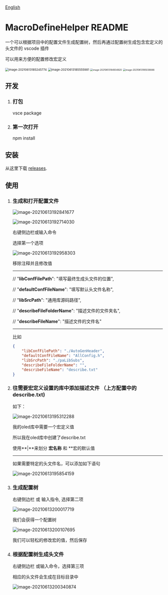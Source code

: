 [English](./README.md)

# MacroDefineHelper README

一个可以根据项目中的配置文件生成配置树，然后再通过配置树生成包含宏定义的头文件的 vscode 插件

可以用来方便的配置修改宏定义

<img src="https://hanbaoaaa.xyz/tuchuang/images/2021/06/13/image-20210613185245774.png" alt="image-20210613185245774" style="zoom:67%;" />

<img src="https://hanbaoaaa.xyz/tuchuang/images/2021/06/13/image-20210613185555981.png" alt="image-20210613185555981" style="zoom: 67%;" />

<img src="https://hanbaoaaa.xyz/tuchuang/images/2021/06/13/image-20210613184934920.png" alt="image-20210613184934920" style="zoom:50%;" />

<img src="https://hanbaoaaa.xyz/tuchuang/images/2021/06/13/image-20210613185038846.png" alt="image-20210613185038846" style="zoom:50%;" />

## 开发

1. ### 打包

   vsce package

2. ### 第一次打开

   npm install

## 安装

从这里下载 [releases](https://github.com/ActivePeter/MacroDefineHelper-vscode/releases/tag/0.0.2).

## 使用

1. ### 生成和打开配置文件

   ![image-20210613192841677](https://hanbaoaaa.xyz/tuchuang/images/2021/06/13/image-20210613192841677.png)

   ![image-20210613192714030](https://hanbaoaaa.xyz/tuchuang/images/2021/06/13/image-20210613192714030.png)

   右键侧边栏或输入命令

   选择第一个选项

   ![image-20210613192958303](https://hanbaoaaa.xyz/tuchuang/images/2021/06/13/image-20210613192958303.png)

   移除注释并且修改值

   ---

   //  "**libConfFilePath**": "填写最终生成头文件的位置",

   //  "**defaultConfFileName**": "填写默认头文件名称",

   //  "**libSrcPath**": "通用库源码路径",

   //  "**describeFileFolderName**": "描述文件的文件夹名",

   //  "**describeFileName**": "描述文件的文件名"

   ---

   比如

   ```json
   {
       "libConfFilePath": "./AutoGenHeader",
       "defaultConfFileName": "AllConfig.h",
       "libSrcPath": "./paLibSubs",
       "describeFileFolderName": "",
       "describeFileName": "describe.txt"
   }
   ```

2. ### 往需要宏定义设置的库中添加描述文件 （上方配置中的describe.txt)

   如下：

   ![image-20210613195312288](C:\Users\sjjmw\AppData\Roaming\Typora\typora-user-images\image-20210613195312288.png)

   我的oled库中需要一个宏定义值

   所以我在oled库中创建了describe.txt

   使用**|**来划分 **宏名称** 和 **宏的默认值

   ----

   如果需要特定的头文件名，可以添加如下语句

   ![image-20210613195854159](C:\Users\sjjmw\AppData\Roaming\Typora\typora-user-images\image-20210613195854159.png)

3. ### 生成配置树

   右键侧边栏 或 输入指令, 选择第二项

   ![image-20210613200017719](C:\Users\sjjmw\AppData\Roaming\Typora\typora-user-images\image-20210613200017719.png)

   我们会获得一个配置树

   ![image-20210613200107695](C:\Users\sjjmw\AppData\Roaming\Typora\typora-user-images\image-20210613200107695.png)

   我们可以轻松的修改宏的值，然后保存

4. ### 根据配置树生成头文件

   右键侧边栏 或输入命令，选择第三项
   
   相应的头文件会生成在目标目录中
   
   ![image-20210613200340874](https://hanbaoaaa.xyz/tuchuang/images/2021/06/13/image-20210613200340874.png)
   
   

